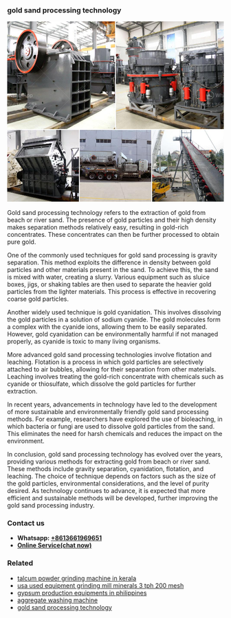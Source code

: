 <h3>gold sand processing technology</h3><img src='1702260319.jpg' alt=''><p>Gold sand processing technology refers to the extraction of gold from beach or river sand. The presence of gold particles and their high density makes separation methods relatively easy, resulting in gold-rich concentrates. These concentrates can then be further processed to obtain pure gold.</p><p>One of the commonly used techniques for gold sand processing is gravity separation. This method exploits the difference in density between gold particles and other materials present in the sand. To achieve this, the sand is mixed with water, creating a slurry. Various equipment such as sluice boxes, jigs, or shaking tables are then used to separate the heavier gold particles from the lighter materials. This process is effective in recovering coarse gold particles.</p><p>Another widely used technique is gold cyanidation. This involves dissolving the gold particles in a solution of sodium cyanide. The gold molecules form a complex with the cyanide ions, allowing them to be easily separated. However, gold cyanidation can be environmentally harmful if not managed properly, as cyanide is toxic to many living organisms.</p><p>More advanced gold sand processing technologies involve flotation and leaching. Flotation is a process in which gold particles are selectively attached to air bubbles, allowing for their separation from other materials. Leaching involves treating the gold-rich concentrate with chemicals such as cyanide or thiosulfate, which dissolve the gold particles for further extraction.</p><p>In recent years, advancements in technology have led to the development of more sustainable and environmentally friendly gold sand processing methods. For example, researchers have explored the use of bioleaching, in which bacteria or fungi are used to dissolve gold particles from the sand. This eliminates the need for harsh chemicals and reduces the impact on the environment.</p><p>In conclusion, gold sand processing technology has evolved over the years, providing various methods for extracting gold from beach or river sand. These methods include gravity separation, cyanidation, flotation, and leaching. The choice of technique depends on factors such as the size of the gold particles, environmental considerations, and the level of purity desired. As technology continues to advance, it is expected that more efficient and sustainable methods will be developed, further improving the gold sand processing industry.</p><h3>Contact us</h3><ul><li><strong>Whatsapp:&nbsp;<a href="https://wa.me/8613661969651">+8613661969651</a></strong></li><li><a href="https://swt.shibang-china.com/?git&amp;zhl&amp;gold sand processing technology"><strong>Online Service(chat now)</strong></a></li></ul><h3>Related</h3><ul><li><a href='talcum powder grinding machine in kerala.md'>talcum powder grinding machine in kerala</a></li><li><a href='usa used equipment grinding mill minerals 3 tph 200 mesh.md'>usa used equipment grinding mill minerals 3 tph 200 mesh</a></li><li><a href='gypsum production equipments in philippines.md'>gypsum production equipments in philippines</a></li><li><a href='aggregate washing machine.md'>aggregate washing machine</a></li><li><a href='gold sand processing technology.md'>gold sand processing technology</a></li></ul>